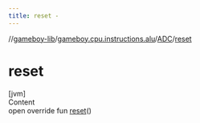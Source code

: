 ```yaml
---
title: reset -
---
```

//[gameboy-lib](../../index.md)/[gameboy.cpu.instructions.alu](../index.md)/[ADC](index.md)/[reset](reset.md)



# reset  
[jvm]  
Content  
open override fun [reset](reset.md)()  



